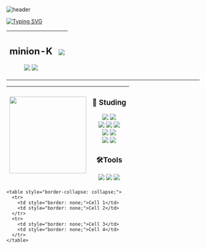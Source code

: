 ![header](https://capsule-render.vercel.app/api?type=speech&color=gradient&customColorList=15&height=200&section=header&text=Minion's%20Github&fontSize=50&animation=twinkling&fontAlign=71&fontAlignY=40)

[![Typing SVG](https://readme-typing-svg.demolab.com?font=Fira+Code&weight=500&pause=1000&color=F7789B&vCenter=true&width=435&lines=Welcome+Minion's+Github!%E2%AD%90)](https://git.io/typing-svg)
<div align="center">
  
|  <h2>minion-K</h2><a href="https://minion-g.tistory.com/"><img src="https://img.shields.io/badge/tistory-eb531f?style=for-the-badge&logo=tistory&logoColor=white"/></a> <a href="https://github.com/minion-K"><img src="https://img.shields.io/badge/github-%23181717.svg?&style=for-the-badge&logo=github&logoColor=white" /></a>|<img src="https://github-readme-stats.vercel.app/api?username=minion-K&show_icons=true&theme=transparent;"/>  |
|-------------|---------------------------------------------------------------------------------------------------------------------------------------------------------------------------------------------------------------------------------------------------------|

</div>
<hr/>
<div align="center">

|  <a href="https://github.com/minion-K/convoychat"><img height=200 align="center" src="https://github-readme-stats.vercel.app/api/top-langs?username=minion-K&layout=compact&langs_count=8&card_width=320" /></a>|<h3>📖 Studing</h3> <img src="https://img.shields.io/badge/java-%23007396.svg?&style=for-the-badge&logo=java&logoColor=white" /> <img src="https://img.shields.io/badge/spring-%236DB33F.svg?&style=for-the-badge&logo=spring&logoColor=white" /><br><img src="https://img.shields.io/badge/html5-%23E34F26.svg?&style=for-the-badge&logo=html5&logoColor=white" /> <img src="https://img.shields.io/badge/css3-%231572B6.svg?&style=for-the-badge&logo=css3&logoColor=white" /> <img src="https://img.shields.io/badge/javascript-%23F7DF1E.svg?&style=for-the-badge&logo=javascript&logoColor=black" /> <br> <img src="https://img.shields.io/badge/typescript-%233178C6.svg?&style=for-the-badge&logo=typescript&logoColor=white" /> <img src="https://img.shields.io/badge/react-%2361DAFB.svg?&style=for-the-badge&logo=react&logoColor=black" /><br><img src="https://img.shields.io/badge/mysql-%234479A1.svg?&style=for-the-badge&logo=mysql&logoColor=white" /> <img src="https://img.shields.io/badge/oracle-%23F80000.svg?&style=for-the-badge&logo=oracle&logoColor=white" /> <br> <h3>🛠️Tools</h3><img src="https://img.shields.io/badge/visual%20studio%20code-%23007ACC.svg?&style=for-the-badge&logo=visual%20studio%20code&logoColor=white" /> <img src="https://img.shields.io/badge/intellij%20idea-%23000000.svg?&style=for-the-badge&logo=intellij%20idea&logoColor=white" /> <img src="https://img.shields.io/badge/github-%23181717.svg?&style=for-the-badge&logo=github&logoColor=white" />|
|-------------|---------------------------------------------------------------------------------------------------------------------------------------------------------------------------------------------------------------------------------------------------------|

</div>

    <table style="border-collapse: collapse;">
      <tr>
        <td style="border: none;">Cell 1</td>
        <td style="border: none;">Cell 2</td>
      </tr>
      <tr>
        <td style="border: none;">Cell 3</td>
        <td style="border: none;">Cell 4</td>
      </tr>
    </table>

<!--
**minion-K/minion-K** is a ✨ _special_ ✨ repository because its `README.md` (this file) appears on your GitHub profile.

Here are some ideas to get you started:

- 🔭 I’m currently working on ...
- 🌱 I’m currently learning ...
- 👯 I’m looking to collaborate on ...
- 🤔 I’m looking for help with ...
- 💬 Ask me about ...
- 📫 How to reach me: ...
- 😄 Pronouns: ...
- ⚡ Fun fact: ...
-->
